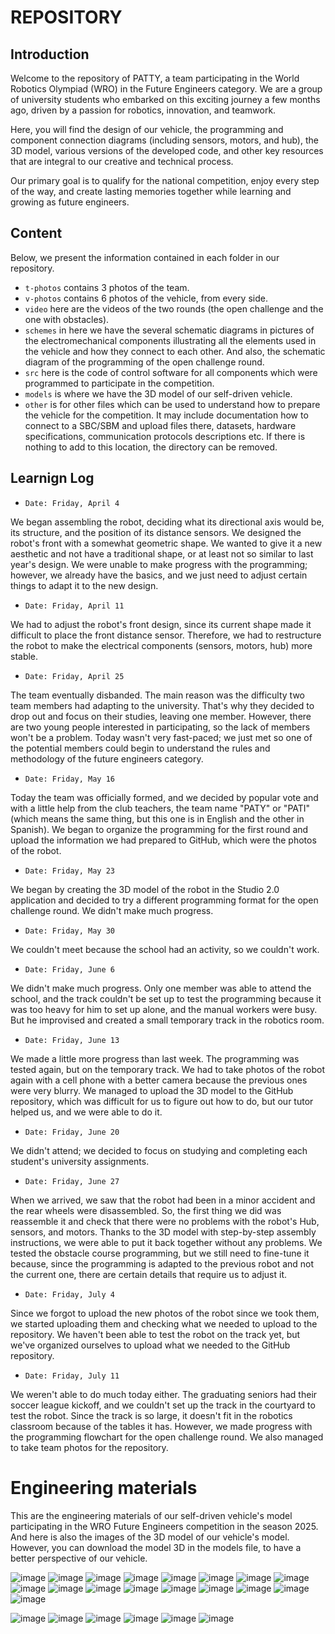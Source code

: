 REPOSITORY 
====


## Introduction

Welcome to the repository of PATTY, a team participating in the World Robotics Olympiad (WRO) in the Future Engineers category. We are a group of university students who embarked on this exciting journey a few months ago, driven by a passion for robotics, innovation, and teamwork.

Here, you will find the design of our vehicle, the programming and component connection diagrams (including sensors, motors, and hub), the 3D model, various versions of the developed code, and other key resources that are integral to our creative and technical process.

Our primary goal is to qualify for the national competition, enjoy every step of the way, and create lasting memories together while learning and growing as future engineers.


## Content

Below, we present the information contained in each folder in our repository.

* `t-photos` contains 3 photos of the team.
* `v-photos` contains 6 photos of the vehicle, from every side.
* `video` here are the videos of the two rounds (the open challenge and the one with obstacles).
* `schemes` in here we have the several schematic diagrams in pictures of the electromechanical components illustrating all the elements used in the vehicle and how they connect to each other. And also, the schematic diagram of the programming of the open challenge round.
* `src` here is the code of control software for all components which were programmed to participate in the competition.
* `models` is where we have the 3D model of our self-driven vehicle.
* `other` is for other files which can be used to understand how to prepare the vehicle for the competition. It may include documentation how to connect to a SBC/SBM and upload files there, datasets, hardware specifications, communication protocols descriptions etc. If there is nothing to add to this location, the directory can be removed.

## Learnign Log

* `Date: Friday, April 4`

We began assembling the robot, deciding what its directional axis would be, its structure, and the position of its distance sensors.
We designed the robot's front with a somewhat geometric shape. We wanted to give it a new aesthetic and not have a traditional shape, or at least not so similar to last year's design.
We were unable to make progress with the programming; however, we already have the basics, and we just need to adjust certain things to adapt it to the new design.

* `Date: Friday, April 11`
  
We had to adjust the robot's front design, since its current shape made it difficult to place the front distance sensor. Therefore, we had to restructure the robot to make the electrical components (sensors, motors, hub) more stable.

* `Date: Friday, April 25`
  
The team eventually disbanded. The main reason was the difficulty two team members had adapting to the university. That's why they decided to drop out and focus on their studies, leaving one member.
However, there are two young people interested in participating, so the lack of members won't be a problem.
Today wasn't very fast-paced; we just met so one of the potential members could begin to understand the rules and methodology of the future engineers category.

* `Date: Friday, May 16`
  
Today the team was officially formed, and we decided by popular vote and with a little help from the club teachers, the team name "PATY" or "PATI" (which means the same thing, but this one is in English and the other in Spanish).
We began to organize the programming for the first round and upload the information we had prepared to GitHub, which were the photos of the robot.

* `Date: Friday, May 23`
  
We began by creating the 3D model of the robot in the Studio 2.0 application and decided to try a different programming format for the open challenge round. We didn't make much progress.

* `Date: Friday, May 30`
  
We couldn't meet because the school had an activity, so we couldn't work.

* `Date: Friday, June 6`
  
We didn't make much progress. Only one member was able to attend the school, and the track couldn't be set up to test the programming because it was too heavy for him to set up alone, and the manual workers were busy. But he improvised and created a small temporary track in the robotics room.

* `Date: Friday, June 13`
  
We made a little more progress than last week. The programming was tested again, but on the temporary track. We had to take photos of the robot again with a cell phone with a better camera because the previous ones were very blurry. We managed to upload the 3D model to the GitHub repository, which was difficult for us to figure out how to do, but our tutor helped us, and we were able to do it.

* `Date: Friday, June 20`
  
We didn't attend; we decided to focus on studying and completing each student's university assignments.

* `Date: Friday, June 27`
  
When we arrived, we saw that the robot had been in a minor accident and the rear wheels were disassembled. So, the first thing we did was reassemble it and check that there were no problems with the robot's Hub, sensors, and motors. Thanks to the 3D model with step-by-step assembly instructions, we were able to put it back together without any problems. We tested the obstacle course programming, but we still need to fine-tune it because, since the programming is adapted to the previous robot and not the current one, there are certain details that require us to adjust it.

* `Date: Friday, July 4`
  
Since we forgot to upload the new photos of the robot since we took them, we started uploading them and checking what we needed to upload to the repository. We haven't been able to test the robot on the track yet, but we've organized ourselves to upload what we needed to the GitHub repository.

* `Date: Friday, July 11`
  
We weren't able to do much today either. The graduating seniors had their soccer league kickoff, and we couldn't set up the track in the courtyard to test the robot. Since the track is so large, it doesn't fit in the robotics classroom because of the tables it has. However, we made progress with the programming flowchart for the open challenge round. We also managed to take team photos for the repository.


Engineering materials
====

This are the engineering materials of our self-driven vehicle's model participating in the WRO Future Engineers competition in the season 2025. And here is also the images of the 3D model of our vehicle's model. However, you can download the model 3D in the models file, to have a better perspective of our vehicle.

![image](https://github.com/user-attachments/assets/9b39b335-64cd-4e1c-87e3-95a1fc8858e8)
![image](https://github.com/user-attachments/assets/77175d54-5f0e-4367-9211-374541b25cee)
![image](https://github.com/user-attachments/assets/cc851ca7-8e22-4628-919a-c22a60e21a02)
![image](https://github.com/user-attachments/assets/3ac54f17-5230-40d6-a9cf-6c80667f4cc0)
![image](https://github.com/user-attachments/assets/ff1efca9-b626-4831-89a3-99624239abc9)
![image](https://github.com/user-attachments/assets/d78b711b-c59f-425c-a16b-2f9765c67c27)
![image](https://github.com/user-attachments/assets/cabd2073-fa79-422b-8304-7aaaa186f579)
![image](https://github.com/user-attachments/assets/cb8379af-5a8f-4ecd-936e-db2785b83886)
![image](https://github.com/user-attachments/assets/70603dba-c74f-4e3e-83af-d1b5061c02de)
![image](https://github.com/user-attachments/assets/4ecc08a8-b5ef-4d14-bb21-97b0802ac0b2)
![image](https://github.com/user-attachments/assets/64de984c-ee42-4e35-bb33-b2d4d1969b77)
![image](https://github.com/user-attachments/assets/dc898211-6b7d-405e-9565-e00115b36338)
![image](https://github.com/user-attachments/assets/ed60589c-f0db-4763-8802-24a2ac1ce099)
![image](https://github.com/user-attachments/assets/2444bcf4-0090-43cd-963b-b2e0042feb84)
![image](https://github.com/user-attachments/assets/5bbe4c5f-c69d-417b-9204-9e3b6110c42e)
![image](https://github.com/user-attachments/assets/81dc9fc5-ec9e-4d65-a31f-d1a64022703b)
![image](https://github.com/user-attachments/assets/a2a380e6-22cb-40a2-b33c-ed61a1b5a537)



![image](https://github.com/user-attachments/assets/55ae5040-df7f-416f-91b3-cd1f56ccffb8)
![image](https://github.com/user-attachments/assets/56a16be1-b1c3-440c-9329-030ba3353d92)
![image](https://github.com/user-attachments/assets/3d7d27c1-0002-4c7d-a40a-e6f59723ffd2)
![image](https://github.com/user-attachments/assets/ecc093a7-8365-4468-a252-d9d352d96657)
![image](https://github.com/user-attachments/assets/2ab0b323-c735-494b-9106-31dd3834eb13)
![image](https://github.com/user-attachments/assets/9f862bdc-296b-4cf0-83a1-32b6760f9c43)

